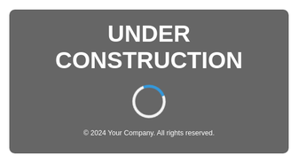 <!DOCTYPE html>
<html lang="en">
<head>
    <meta charset="UTF-8">
    <meta name="viewport" content="width=device-width, initial-scale=1.0">
    <title>Under Construction</title>
    <style>
        body, html {
            height: 100%;
            margin: 0;
            font-family: Arial, sans-serif;
            display: flex;
            justify-content: center;
            align-items: center;
            background: url('https://via.placeholder.com/1920x1080') no-repeat center center fixed;
            background-size: cover;
            color: #fff;
        }
        .container {
            text-align: center;
            background-color: rgba(0, 0, 0, 0.6);
            padding: 20px;
            border-radius: 10px;
            max-width: 500px;
        }
        h1 {
            font-size: 3em;
            margin: 0;
        }
        p {
            font-size: 1.2em;
            margin: 10px 0;
        }
        .spinner {
            border: 5px solid #f3f3f3; /* Light grey */
            border-top: 5px solid #3498db; /* Blue */
            border-radius: 50%;
            width: 50px;
            height: 50px;
            animation: spin 1s linear infinite;
            margin: 20px auto;
        }
        @keyframes spin {
            0% { transform: rotate(0deg); }
            100% { transform: rotate(360deg); }
        }
        .footer {
            font-size: 0.9em;
            margin-top: 20px;
        }
    </style>
</head>
<body>
    <div class="container">
        <h1>UNDER CONSTRUCTION</h1>
        <div class="spinner"></div>
        <p class="footer">© 2024 Your Company. All rights reserved.</p>
    </div>
</body>
</html>
